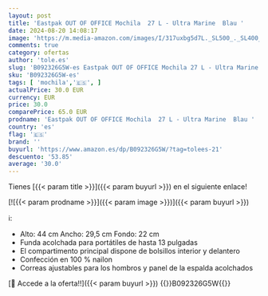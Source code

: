 ```yaml
---
layout: post
title: 'Eastpak OUT OF OFFICE Mochila  27 L - Ultra Marine  Blau '
date: 2024-08-20 14:08:17
image: 'https://m.media-amazon.com/images/I/317uxbg5d7L._SL500_._SL400_.jpg'
comments: true
category: ofertas
author: 'tole.es'
slug: 'B092326G5W-es Eastpak OUT OF OFFICE Mochila 27 L - Ultra Marine Blau'
sku: 'B092326G5W-es'
tags: [ 'mochila','🇪🇸', ]
actualPrice: 30.0 EUR
currency: EUR
price: 30.0
comparePrice: 65.0 EUR
prodname: 'Eastpak OUT OF OFFICE Mochila  27 L - Ultra Marine  Blau '
country: 'es'
flag: '🇪🇸'
brand: ''
buyurl: 'https://www.amazon.es/dp/B092326G5W/?tag=tolees-21'
descuento: '53.85'
average: '30.0'
---
```


Tienes [{{< param title >}}]({{< param buyurl >}}) en el siguiente enlace!

[![{{< param prodname >}}]({{< param image >}})]({{< param buyurl >}})

ℹ️:

- Alto: 44 cm Ancho: 29,5 cm Fondo: 22 cm
- Funda acolchada para portátiles de hasta 13 pulgadas
- El compartimento principal dispone de bolsillos interior y delantero
- Confección en 100 % nailon
- Correas ajustables para los hombros y panel de la espalda acolchados

[🛒 Accede a la oferta!!]({{< param buyurl >}})
{{<world>}}B092326G5W{{</world>}}
